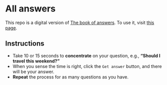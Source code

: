 # All answers

This repo is a digital version of [The book of answers](https://pdfcoffee.com/download/the-book-of-answers-pdf-free.html).
To use it, visit [this page](http://mohiwalla.github.io/all-answers).

## Instructions

- Take 10 or 15 seconds to **concentrate** on your question, e.g., **“Should I travel this weekend?”**
- When you sense the time is right, click the `Get answer` button, and there will be your answer.
- **Repeat** the process for as many questions as you have.

